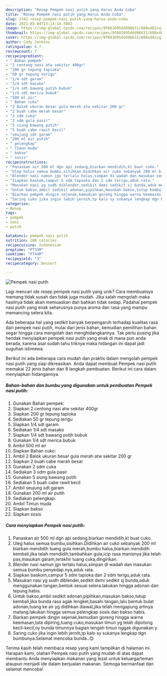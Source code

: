 ```yaml
---
description: "Resep Pempek nasi putih yang Harus Anda Coba"
title: "Resep Pempek nasi putih yang Harus Anda Coba"
slug: 1342-resep-pempek-nasi-putih-yang-harus-anda-coba
date: 2021-05-04T13:13:14.580Z
image: https://img-global.cpcdn.com/recipes/9f601695ddd96631/680x482cq70/pempek-nasi-putih-foto-resep-utama.jpg
thumbnail: https://img-global.cpcdn.com/recipes/9f601695ddd96631/680x482cq70/pempek-nasi-putih-foto-resep-utama.jpg
cover: https://img-global.cpcdn.com/recipes/9f601695ddd96631/680x482cq70/pempek-nasi-putih-foto-resep-utama.jpg
author: Cody Jenkins
ratingvalue: 4.7
reviewcount: 7
recipeingredient:
- " Bahan pempek"
- "2 centong nasi atw sekitar 400gr"
- "200 gr tepung tapioka"
- "50 gr tepung terigu"
- "1/4 sdt garam"
- "1/4 sdt masako"
- "1/4 sdt bawang putih bubuk"
- "1/4 sdt merica bubuk"
- "500 ml air"
- " Bahan cuko"
- "2 Balok ukuran besar gula merah atw sekitar 200 gr"
- "2 buah cabe merah besar"
- "2 sdm cuka"
- "3 sdm gula pasir"
- "5 siung bawang putih"
- "5 buah cabe rawit kecil"
- "seujung sdt garam"
- "200 ml air putih"
- " pelengkap"
- " Timun muda"
- " bakso"
- " sosis"
recipeinstructions:
- "Panaskan air 500 ml dgn api sedang,biarkan mendidih,kt buat cuko."
- "Uleg halus semua bumbu,sisihkan.Didihkan air cuko sebanyak 200 ml biarkan mendidih tuang gula merah,bumbu halus,biarkan mendidih kembali,jika telah mendidih,tambahkan gula,icip rasa manisnya jika telah pas,masukan garam,terakhir tuang cuka,dinginkan."
- "Blender nasi namun jgn terlalu halus,simpan di wadah dan masukan semua bumbu penyedap nya,aduk rata."
- "Siapkan baskom,campur 5 sdm tapioka dan 2 sdm terigu,aduk rata."
- "Masukan nasi yg sudh diblender,sedikit demi sedikit sj bunda,aduk menggunakan tangan,bentuk sesuai selera.lakukan hingga adonan dan tepung habis."
- "Untuk bakso,ambil sedikit adonan,pipihkan,masukan bakso,tutup kembali,jika bunda rasa agak lengket,basahi tangan,lalu bentuk bulat adonan,tuang ke air yg didihkan diawal,jika telah mengapung artinya matang.lakukan hingga semua pelengkap sosis dan bakso habis."
- "Biarkan pempek dingin sejenak,kemudian goreng hingga warna keemasan,tata dipiring,tuang cuko,masukan timun yg telah dipotong kecil-kecil,oy bunda timunnya bagian tengah timun nggak digunakan y."
- "Saring cuko jika ingin lebih jernih,tp kalo sy sukanya lengkap dgn bumbunya.Selamat mencoba bunda..😊"
categories:
- Resep
tags:
- pempek
- nasi
- putih

katakunci: pempek nasi putih 
nutrition: 208 calories
recipecuisine: Indonesian
preptime: "PT33M"
cooktime: "PT44M"
recipeyield: "3"
recipecategory: Dessert

---
```



![Pempek nasi putih](https://img-global.cpcdn.com/recipes/9f601695ddd96631/680x482cq70/pempek-nasi-putih-foto-resep-utama.jpg)

Lagi mencari ide resep pempek nasi putih yang unik? Cara membuatnya memang tidak susah dan tidak juga mudah. Jika salah mengolah maka hasilnya tidak akan memuaskan dan bahkan tidak sedap. Padahal pempek nasi putih yang enak seharusnya punya aroma dan rasa yang mampu memancing selera kita.



Ada beberapa hal yang sedikit banyak berpengaruh terhadap kualitas rasa dari pempek nasi putih, mulai dari jenis bahan, kemudian pemilihan bahan segar hingga cara mengolah dan menghidangkannya. Tak perlu pusing jika hendak menyiapkan pempek nasi putih yang enak di mana pun anda berada, karena asal sudah tahu triknya maka hidangan ini dapat jadi suguhan istimewa.


Berikut ini ada beberapa cara mudah dan praktis dalam mengolah pempek nasi putih yang siap dikreasikan. Anda dapat membuat Pempek nasi putih memakai 22 jenis bahan dan 8 langkah pembuatan. Berikut ini cara dalam menyiapkan hidangannya.

<!--inarticleads1-->

##### Bahan-bahan dan bumbu yang digunakan untuk pembuatan Pempek nasi putih:

1. Gunakan  Bahan pempek:
1. Siapkan 2 centong nasi atw sekitar 400gr
1. Siapkan 200 gr tepung tapioka
1. Sediakan 50 gr tepung terigu
1. Siapkan 1/4 sdt garam
1. Sediakan 1/4 sdt masako
1. Siapkan 1/4 sdt bawang putih bubuk
1. Gunakan 1/4 sdt merica bubuk
1. Ambil 500 ml air
1. Siapkan  Bahan cuko:
1. Ambil 2 Balok ukuran besar gula merah atw sekitar 200 gr
1. Siapkan 2 buah cabe merah besar
1. Gunakan 2 sdm cuka
1. Sediakan 3 sdm gula pasir
1. Gunakan 5 siung bawang putih
1. Sediakan 5 buah cabe rawit kecil
1. Ambil seujung sdt garam
1. Gunakan 200 ml air putih
1. Sediakan  pelengkap:
1. Ambil  Timun muda
1. Siapkan  bakso
1. Siapkan  sosis




<!--inarticleads2-->

##### Cara menyiapkan Pempek nasi putih:

1. Panaskan air 500 ml dgn api sedang,biarkan mendidih,kt buat cuko.
1. Uleg halus semua bumbu,sisihkan.Didihkan air cuko sebanyak 200 ml biarkan mendidih tuang gula merah,bumbu halus,biarkan mendidih kembali,jika telah mendidih,tambahkan gula,icip rasa manisnya jika telah pas,masukan garam,terakhir tuang cuka,dinginkan.
1. Blender nasi namun jgn terlalu halus,simpan di wadah dan masukan semua bumbu penyedap nya,aduk rata.
1. Siapkan baskom,campur 5 sdm tapioka dan 2 sdm terigu,aduk rata.
1. Masukan nasi yg sudh diblender,sedikit demi sedikit sj bunda,aduk menggunakan tangan,bentuk sesuai selera.lakukan hingga adonan dan tepung habis.
1. Untuk bakso,ambil sedikit adonan,pipihkan,masukan bakso,tutup kembali,jika bunda rasa agak lengket,basahi tangan,lalu bentuk bulat adonan,tuang ke air yg didihkan diawal,jika telah mengapung artinya matang.lakukan hingga semua pelengkap sosis dan bakso habis.
1. Biarkan pempek dingin sejenak,kemudian goreng hingga warna keemasan,tata dipiring,tuang cuko,masukan timun yg telah dipotong kecil-kecil,oy bunda timunnya bagian tengah timun nggak digunakan y.
1. Saring cuko jika ingin lebih jernih,tp kalo sy sukanya lengkap dgn bumbunya.Selamat mencoba bunda..😊




Terima kasih telah membaca resep yang kami tampilkan di halaman ini. Harapan kami, olahan Pempek nasi putih yang mudah di atas dapat membantu Anda menyiapkan makanan yang lezat untuk keluarga/teman ataupun menjadi ide dalam berjualan makanan. Semoga bermanfaat dan selamat mencoba!
